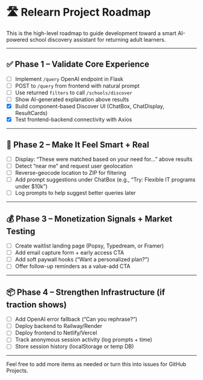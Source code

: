 # 🛣️ Relearn Project Roadmap

This is the high-level roadmap to guide development toward a smart AI-powered school discovery assistant for returning adult learners.

---

## ✅ Phase 1 – Validate Core Experience

- [ ] Implement `/query` OpenAI endpoint in Flask
- [ ] POST to `/query` from frontend with natural prompt
- [ ] Use returned `filters` to call `/schools/discover`
- [ ] Show AI-generated explanation above results
- [x] Build component-based Discover UI (ChatBox, ChatDisplay, ResultCards)
- [x] Test frontend-backend connectivity with Axios

---

## 🧠 Phase 2 – Make It Feel Smart + Real

- [ ] Display: “These were matched based on your need for...” above results
- [ ] Detect “near me” and request user geolocation
- [ ] Reverse-geocode location to ZIP for filtering
- [ ] Add prompt suggestions under ChatBox (e.g., “Try: Flexible IT programs under $10k”)
- [ ] Log prompts to help suggest better queries later

---

## 💰 Phase 3 – Monetization Signals + Market Testing

- [ ] Create waitlist landing page (Popsy, Typedream, or Framer)
- [ ] Add email capture form + early access CTA
- [ ] Add soft paywall hooks (“Want a personalized plan?”)
- [ ] Offer follow-up reminders as a value-add CTA

---

## 📦 Phase 4 – Strengthen Infrastructure (if traction shows)

- [ ] Add OpenAI error fallback (“Can you rephrase?”)
- [ ] Deploy backend to Railway/Render
- [ ] Deploy frontend to Netlify/Vercel
- [ ] Track anonymous session activity (log prompts + time)
- [ ] Store session history (localStorage or temp DB)

---

Feel free to add more items as needed or turn this into issues for GitHub Projects.
